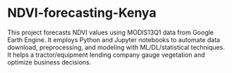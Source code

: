 # NDVI-forecasting-Kenya
This project forecasts NDVI values using MODIS13Q1 data from Google Earth Engine. It employs Python and Jupyter notebooks to automate data download, preprocessing, and modeling with ML/DL/statistical techniques. It helps a tractor/equipment lending company gauge vegetation and optimize business decisions.
